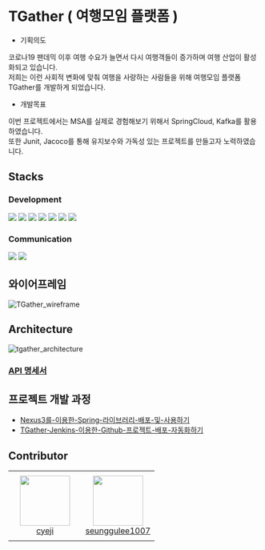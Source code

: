 # TGather ( 여행모임 플랫폼 )

- 기획의도

코로나19 팬데믹 이후 여행 수요가 늘면서 다시 여행객들이 증가하며 여행 산업이 활성화되고 있습니다. </br>
저희는 이런 사회적 변화에 맞춰 여행을 사랑하는 사람들을 위해 여행모임 플랫폼 TGather를 개발하게 되었습니다.

- 개발목표

이번 프로젝트에서는 MSA를 실제로 경험해보기 위해서 SpringCloud, Kafka를 활용하였습니다. </br>
또한 Junit, Jacoco를 통해 유지보수와 가독성 있는 프로젝트를 만들고자 노력하였습니다.

## Stacks
### Development

<div>
<img src="https://img.shields.io/badge/Spring-6DB33F?style=for-the-badge&logo=Spring&logoColor=white">
<img src="https://img.shields.io/badge/JAVA-red?style=for-the-badge&logo=OpenJDK&logoColor=white">
<img src="https://img.shields.io/badge/postgresql-4169E1?style=for-the-badge&logo=postgresql&logoColor=white">
<img src="https://img.shields.io/badge/ApacheKafka-231F20?style=for-the-badge&logo=apachekafka&logoColor=white">
<img src="https://img.shields.io/badge/Jenkins-D24939?style=for-the-badge&logo=jenkins&logoColor=white">
<img src="https://img.shields.io/badge/Grafana-F46800?style=for-the-badge&logo=grafana&logoColor=white">
<img src="https://img.shields.io/badge/RabbitMQ-F46800?style=for-the-badge&logo=rabbitmq&logoColor=white">
</div>


### Communication
<div>
<img src="https://img.shields.io/badge/Notion-black?style=for-the-badge&logo=Notion&logoColor=white">
<img src="https://img.shields.io/badge/Slack-purple?style=for-the-badge&logo=Notion&logoColor=white">
</div>

## 와이어프레임
![TGather_wireframe](https://github.com/growth-genius/.github/assets/98408267/cacdb34e-67e0-4840-86ec-b77e54d6aaee)

## Architecture
![tgather_architecture](https://github.com/growth-genius/.github/assets/98408267/37cf4fa5-02ba-44b9-8e8f-1d0135cb7749)


### [API 명세서](https://orchid-play-7fe.notion.site/3cd6dfc8be2342999b49138cce474f3a)

## 프로젝트 개발 과정
- [Nexus3를-이용한-Spring-라이브러리-배포-및-사용하기](https://yejipro.tistory.com/entry/Nexus3%EB%A5%BC-%EC%9D%B4%EC%9A%A9%ED%95%9C-Spring-%EB%9D%BC%EC%9D%B4%EB%B8%8C%EB%9F%AC%EB%A6%AC-%EB%B0%B0%ED%8F%AC-%EB%B0%8F-%EC%82%AC%EC%9A%A9%ED%95%98%EA%B8%B0)
- [TGather-Jenkins-이용한-Github-프로젝트-배포-자동화하기](https://yejipro.tistory.com/entry/TGather-Jenkins-%EC%9D%B4%EC%9A%A9%ED%95%9C-Github-%ED%94%84%EB%A1%9C%EC%A0%9D%ED%8A%B8-%EB%B0%B0%ED%8F%AC-%EC%9E%90%EB%8F%99%ED%99%94%ED%95%98%EA%B8%B0)

## Contributor

<table >
    <tr height="140px">
        <td align="center" width="130px">
            <a href="https://github.com/cyeji"><img height="100px" width="100px" src="https://avatars.githubusercontent.com/u/98408267?v=4"/></a>
            <br />
            <a href="https://github.com/cyeji">cyeji</a>
        </td>
        <td align="center" width="130px">
            <a href="https://github.com/seunggulee1007"><img height="100px" width="100px" src="https://avatars.githubusercontent.com/u/32692807?v=4"/></a>
            <br />
            <a href="https://github.com/seunggulee1007">seunggulee1007</a>
        </td>
    </tr>
</table>
